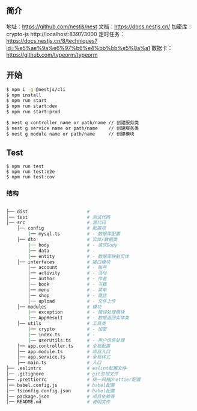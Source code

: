 
## 简介

地址：https://github.com/nestjs/nest
文档：https://docs.nestjs.cn/
加密库：crypto-js
http://localhost:8397/3000
定时任务：https://docs.nestjs.cn/8/techniques?id=%e5%ae%9a%e6%97%b6%e4%bb%bb%e5%8a%a1
数据卡：https://github.com/typeorm/typeorm

## 开始

```bash
$ npm i -g @nestjs/cli
$ npm install
$ npm run start
$ npm run start:dev
$ npm run start:prod

$ nest g controller name or path/name // 创建服务类
$ nest g service name or path/name    // 创建服务类
$ nest g module name or path/name     // 创建模块
```

## Test

```
$ npm run test
$ npm run test:e2e
$ npm run test:cov
```

### 结构

```bash

├── dist                      # 
│── test                      # 测试代码
│── src                       # 源代码
    │── config                # 配置项
        |── mysql.ts          # - 数据库配置
    │── dto                   # 实体/数据类
        |── body              # - 请求Body
        |── data              # - 
        |── entity            # - 数据库映射实体
    │── interfaces            # 接口模块
        │── account           # - 账号
        │── activity          # - 活动
        │── author            # - 作者
        │── book              # - 书籍
        │── menu              # - 菜单
        │── shop              # - 商店
        │── upload            # - 文件上传
    │── modules               # 模块
        |── exception         # - 错误处理模块
        |── AppResult         # - 数据返回实体类
    │── utils                 # 工具类
        |── crypto            # - 加密
        |── index.ts          # - 
        |── userUtils.ts      # - 用户信息处理
    │── app.controller.ts     # 全局配置
    │── app.module.ts         # 项目入口
    │── app.service.ts        # 全局样式
    │── main.ts               # 入口
├── .eslintrc                 # eslint配置文件
│── .gitignore                # git忽视文件
├── .prettierrc               # 统一风格prettier配置
│── babel.config.js           # babel配置
│── tsconfig.config.json      # babel配置
│── package.json              # 项目依赖等
│── README.md                 # 说明文件
```

